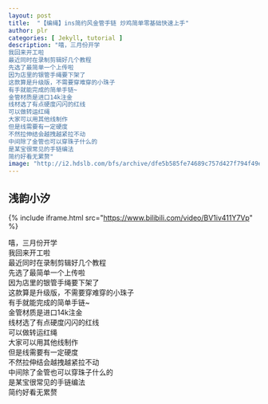```yaml
---
layout: post
title:  "【编绳】ins简约风金管手链 炒鸡简单零基础快速上手"
author: plr
categories: [ Jekyll, tutorial ]
description: "嘻，三月份开学
我回来开工啦
最近同时在录制剪辑好几个教程
先选了最简单一个上传啦
因为店里的银管手绳要下架了
这款算是升级版，不需要穿难穿的小珠子
有手就能完成的简单手链~
金管材质是进口14k注金
线材选了有点硬度闪闪的红线
可以做转运红绳
大家可以用其他线制作
但是线需要有一定硬度
不然拉伸结会越拽越紧拉不动
中间除了金管也可以穿珠子什么的
是某宝很常见的手链编法
简约好看无累赘"
image: "http://i2.hdslb.com/bfs/archive/dfe5b585fe74689c757d427f794f49e422ac2828.jpg"
---
```

## 浅韵小汐

{% include iframe.html src="https://www.bilibili.com/video/BV1iv411Y7Vp" %}

嘻，三月份开学<br>我回来开工啦<br>最近同时在录制剪辑好几个教程<br>先选了最简单一个上传啦<br>因为店里的银管手绳要下架了<br>这款算是升级版，不需要穿难穿的小珠子<br>有手就能完成的简单手链~<br>金管材质是进口14k注金<br>线材选了有点硬度闪闪的红线<br>可以做转运红绳<br>大家可以用其他线制作<br>但是线需要有一定硬度<br>不然拉伸结会越拽越紧拉不动<br>中间除了金管也可以穿珠子什么的<br>是某宝很常见的手链编法<br>简约好看无累赘

